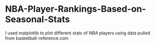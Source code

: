 # NBA-Player-Rankings-Based-on-Seasonal-Stats
I used matplotlib to plot different stats of NBA players using data pulled from basketball-reference.com
